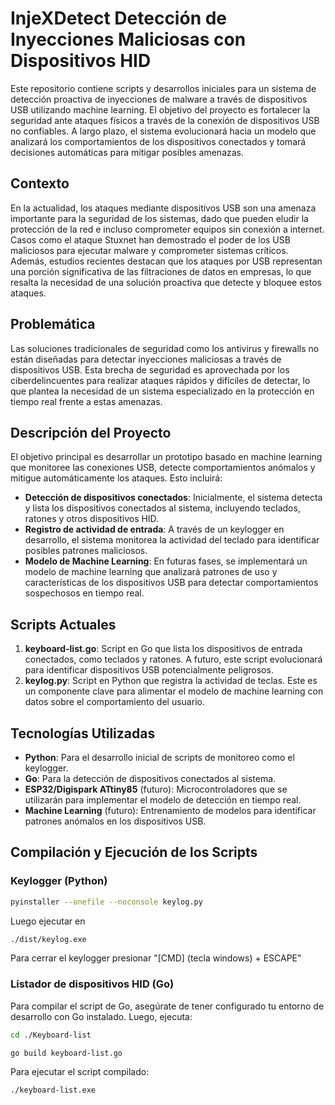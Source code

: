 # InjeXDetect Detección de Inyecciones Maliciosas con Dispositivos HID

Este repositorio contiene scripts y desarrollos iniciales para un sistema de detección proactiva de inyecciones de malware a través de dispositivos USB utilizando machine learning. El objetivo del proyecto es fortalecer la seguridad ante ataques físicos a través de la conexión de dispositivos USB no confiables. A largo plazo, el sistema evolucionará hacia un modelo que analizará los comportamientos de los dispositivos conectados y tomará decisiones automáticas para mitigar posibles amenazas.

## Contexto

En la actualidad, los ataques mediante dispositivos USB son una amenaza importante para la seguridad de los sistemas, dado que pueden eludir la protección de la red e incluso comprometer equipos sin conexión a internet. Casos como el ataque Stuxnet han demostrado el poder de los USB maliciosos para ejecutar malware y comprometer sistemas críticos. Además, estudios recientes destacan que los ataques por USB representan una porción significativa de las filtraciones de datos en empresas, lo que resalta la necesidad de una solución proactiva que detecte y bloquee estos ataques.

## Problemática

Las soluciones tradicionales de seguridad como los antivirus y firewalls no están diseñadas para detectar inyecciones maliciosas a través de dispositivos USB. Esta brecha de seguridad es aprovechada por los ciberdelincuentes para realizar ataques rápidos y difíciles de detectar, lo que plantea la necesidad de un sistema especializado en la protección en tiempo real frente a estas amenazas.

## Descripción del Proyecto

El objetivo principal es desarrollar un prototipo basado en machine learning que monitoree las conexiones USB, detecte comportamientos anómalos y mitigue automáticamente los ataques. Esto incluirá:

- **Detección de dispositivos conectados**: Inicialmente, el sistema detecta y lista los dispositivos conectados al sistema, incluyendo teclados, ratones y otros dispositivos HID.
- **Registro de actividad de entrada**: A través de un keylogger en desarrollo, el sistema monitorea la actividad del teclado para identificar posibles patrones maliciosos.
- **Modelo de Machine Learning**: En futuras fases, se implementará un modelo de machine learning que analizará patrones de uso y características de los dispositivos USB para detectar comportamientos sospechosos en tiempo real.

## Scripts Actuales

1. **keyboard-list.go**: Script en Go que lista los dispositivos de entrada conectados, como teclados y ratones. A futuro, este script evolucionará para identificar dispositivos USB potencialmente peligrosos.
2. **keylog.py**: Script en Python que registra la actividad de teclas. Este es un componente clave para alimentar el modelo de machine learning con datos sobre el comportamiento del usuario.

## Tecnologías Utilizadas

- **Python**: Para el desarrollo inicial de scripts de monitoreo como el keylogger.
- **Go**: Para la detección de dispositivos conectados al sistema.
- **ESP32/Digispark ATtiny85** (futuro): Microcontroladores que se utilizarán para implementar el modelo de detección en tiempo real.
- **Machine Learning** (futuro): Entrenamiento de modelos para identificar patrones anómalos en los dispositivos USB.

## Compilación y Ejecución de los Scripts

### Keylogger (Python)

```bash
pyinstaller --onefile --noconsole keylog.py
```

Luego ejecutar en

```bash
./dist/keylog.exe
```

Para cerrar el keylogger presionar "[CMD] (tecla windows) + ESCAPE"

### Listador de dispositivos HID (Go)

Para compilar el script de Go, asegúrate de tener configurado tu entorno de desarrollo con Go instalado. Luego, ejecuta:

```bash
cd ./Keyboard-list
```

```bash
go build keyboard-list.go
```

Para ejecutar el script compilado:

```bash
./keyboard-list.exe
```
